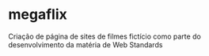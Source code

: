 # megaflix
Criação de página de sites de filmes fictício como parte do desenvolvimento da matéria de Web Standards
